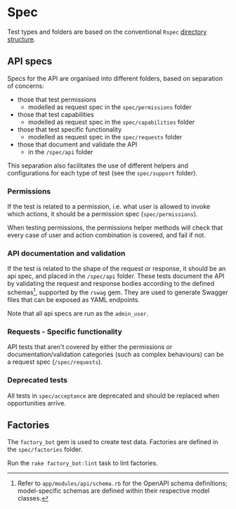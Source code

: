 # Spec

Test types and folders are based on the conventional `Rspec` [directory
structure](https://rspec.info/features/7-0/rspec-rails/directory-structure/).

## API specs

Specs for the API are organised into different folders, based on separation of concerns:

- those that test permissions
    - modelled as request spec in the `spec/permissions` folder
- those that test capabilities
  - modelled as request spec in the `spec/capabilities` folder
- those that test specific functionality
  - modelled as request spec in the `spec/requests` folder
- those that document and validate the API
  - in the `/spec/api` folder

This separation also facilitates the use of different helpers and configurations
for each type of test (see the `spec/support` folder).

### Permissions

If the test is related to a permission, i.e. what user is allowed to invoke
which actions, it should be a permission spec (`spec/permissions`).

When testing permissions, the permissions helper methods will check that every
case of user and action combination is covered, and fail if not.

### API documentation and validation

If the test is related to the shape of the request or response, it should be an
api spec, and placed in the `/spec/api` folder. These tests document the API by
validating the request and response bodies according to the defined schemas[^1],
supported by the `rswag` gem. They are used to generate Swagger files that can
be exposed as YAML endpoints.

Note that all api specs are run as  the `admin_user`.

### Requests - Specific functionality

API tests that aren't covered by either the permissions or
documentation/validation categories (such as complex behaviours) can be a request
spec (`/spec/requests`).

### Deprecated tests

All tests in `spec/acceptance` are deprecated and should be replaced
when opportunities arrive.

## Factories

The `factory_bot` gem is used to create test data. Factories are defined in the
`spec/factories` folder.

Run the `rake factory_bot:lint` task to lint factories.

[^1]: Refer to `app/modules/api/schema.rb` for the OpenAPI schema definitions;
    model-specific schemas are defined within their respective model classes.

